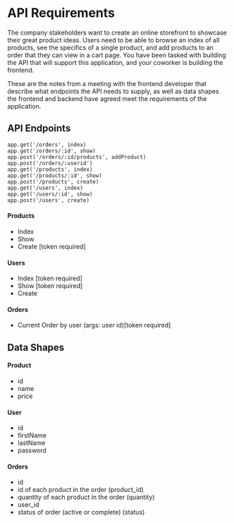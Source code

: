 # API Requirements
The company stakeholders want to create an online storefront to showcase their great product ideas. Users need to be able to browse an index of all products, see the specifics of a single product, and add products to an order that they can view in a cart page. You have been tasked with building the API that will support this application, and your coworker is building the frontend.

These are the notes from a meeting with the frontend developer that describe what endpoints the API needs to supply, as well as data shapes the frontend and backend have agreed meet the requirements of the application. 

## API Endpoints
    app.get('/orders', index)
    app.get('/orders/:id', show)
    app.post('/orders/:id/products', addProduct)
    app.post('/orders/:userid')
    app.get('/products', index)
    app.get('/products/:id', show)
    app.post('/products', create)
    app.get('/users', index)
    app.get('/users/:id', show)
    app.post('/users', create)

#### Products
- Index
- Show
- Create [token required]

#### Users
- Index [token required]
- Show [token required]
- Create

#### Orders
- Current Order by user (args: user id)[token required] 

## Data Shapes
#### Product
-  id 
- name 
- price

#### User
- id
- firstName
- lastName
- password

#### Orders
- id
- id of each product in the order (product_id)
- quantity of each product in the order (quantity)
- user_id
- status of order (active or complete) (status)